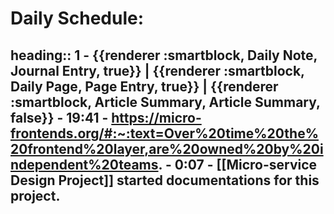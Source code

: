 # Daily Schedule:
heading:: 1
	- {{renderer :smartblock, Daily Note, Journal Entry, true}} | {{renderer :smartblock, Daily Page, Page Entry, true}} | {{renderer :smartblock, Article Summary, Article Summary, false}}
	- 19:41
		- https://micro-frontends.org/#:~:text=Over%20time%20the%20frontend%20layer,are%20owned%20by%20independent%20teams.
	- 0:07
		- [[Micro-service Design Project]] started documentations for this project.
-